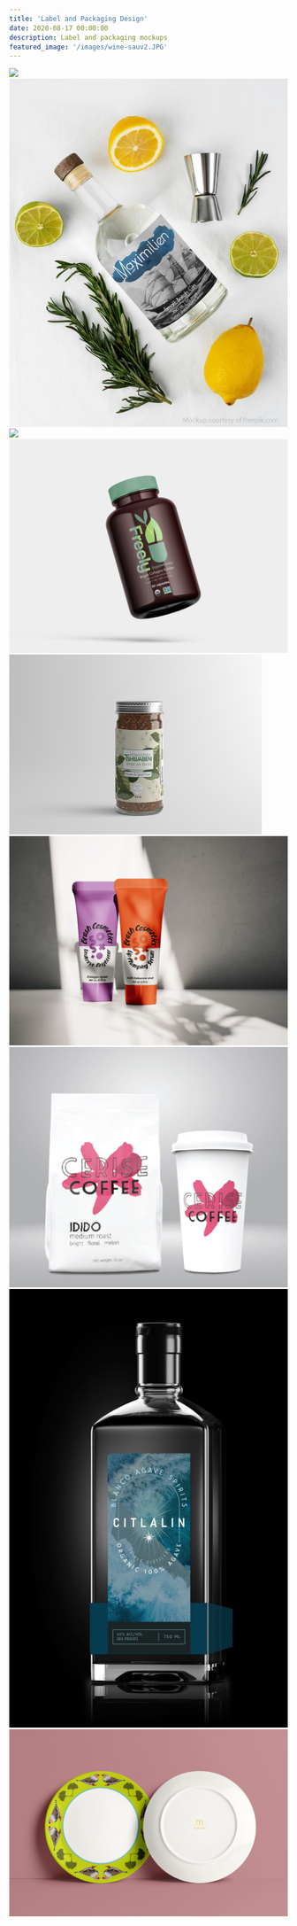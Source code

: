 ```yaml
---
title: 'Label and Packaging Design'
date: 2020-08-17 00:00:00
description: Label and packaging mockups
featured_image: '/images/wine-sauv2.JPG'
---
```


<div class="gallery" data-columns="4">
	<img src="/images/heliodorus2.jpeg">
	<img src="/images/gin-bottle.JPG">
	<img src="/images/sine_serum.png">
	<img src="/images/freely-bottle.JPG">
     	<img src="/images/basil3.png">
	<img src="/images/brash-tubes.JPG">
	<img src="/images/cerise_package.JPG">
	<img src="/images/citlalin_mockup.jpg">
	<img src="/images/finch-plate-mockup.JPG">
</div>
